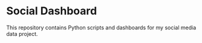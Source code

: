 # Social Dashboard

This repository contains Python scripts and dashboards for my social media data project.

